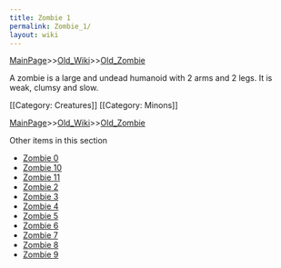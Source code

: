 ```yaml
---
title: Zombie 1
permalink: Zombie_1/
layout: wiki
---
```


[MainPage](/keeperrl_wiki/ "wikilink")>>[Old_Wiki](/keeperrl_wiki/Old_Wiki "wikilink")>>[Old_Zombie](/keeperrl_wiki/Old_Zombie "wikilink")

A zombie is a large and undead humanoid with 2 arms and 2 legs. It is weak, clumsy and slow.

[[Category: Creatures]]
[[Category: Minons]]

[MainPage](/keeperrl_wiki/ "wikilink")>>[Old_Wiki](/keeperrl_wiki/Old_Wiki "wikilink")>>[Old_Zombie](/keeperrl_wiki/Old_Zombie "wikilink")

Other items in this section
-    [Zombie 0](/keeperrl_wiki/Zombie_0 "wikilink")
-    [Zombie 10](/keeperrl_wiki/Zombie_10 "wikilink")
-    [Zombie 11](/keeperrl_wiki/Zombie_11 "wikilink")
-    [Zombie 2](/keeperrl_wiki/Zombie_2 "wikilink")
-    [Zombie 3](/keeperrl_wiki/Zombie_3 "wikilink")
-    [Zombie 4](/keeperrl_wiki/Zombie_4 "wikilink")
-    [Zombie 5](/keeperrl_wiki/Zombie_5 "wikilink")
-    [Zombie 6](/keeperrl_wiki/Zombie_6 "wikilink")
-    [Zombie 7](/keeperrl_wiki/Zombie_7 "wikilink")
-    [Zombie 8](/keeperrl_wiki/Zombie_8 "wikilink")
-    [Zombie 9](/keeperrl_wiki/Zombie_9 "wikilink")
